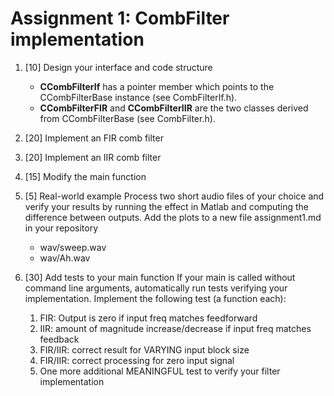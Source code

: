 # Assignment 1: CombFilter implementation

1. [10] Design your interface and code structure

    * __CCombFilterIf__ has a pointer member which points to the CCombFilterBase instance (see CombFilterIf.h).
    * __CCombFilterFIR__ and __CCombFilterIIR__ are the two classes derived from CCombFilterBase (see CombFilter.h).

2. [20] Implement an FIR comb filter

3. [20] Implement an IIR comb filter

4. [15] Modify the main function

5. [5] Real-world example
Process two short audio files of your choice and verify your results by running the effect in Matlab and computing the difference between outputs. Add the plots to a new file assignment1.md in your repository

    * wav/sweep.wav
    * wav/Ah.wav
    
6. [30] Add tests to your main function
If your main is called without command line arguments, automatically run tests verifying your implementation. Implement the following test (a function each):
    1. FIR: Output is zero if input freq matches feedforward
    2. IIR: amount of magnitude increase/decrease if input freq matches feedback
    3. FIR/IIR: correct result for VARYING input block size
    4.  FIR/IIR: correct processing for zero input signal
    5. One more additional MEANINGFUL test to verify your filter implementation